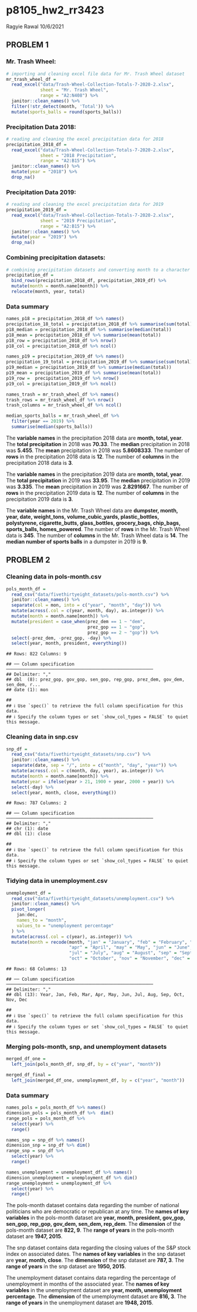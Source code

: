 p8105\_hw2\_rr3423
================
Ragyie Rawal
10/6/2021

## PROBLEM 1

### Mr. Trash Wheel:

``` r
# importing and cleaning excel file data for Mr. Trash Wheel dataset 
mr_trash_wheel_df = 
  read_excel("data/Trash-Wheel-Collection-Totals-7-2020-2.xlsx",
             sheet = "Mr. Trash Wheel",
             range = "A2:N408") %>% 
  janitor::clean_names() %>% 
  filter(!str_detect(month, 'Total')) %>% 
  mutate(sports_balls = round(sports_balls))
```

### Precipitation Data 2018:

``` r
# reading and cleaning the excel precipitation data for 2018 
precipitation_2018_df = 
  read_excel("data/Trash-Wheel-Collection-Totals-7-2020-2.xlsx",
             sheet = "2018 Precipitation",
             range = "A2:B15") %>% 
  janitor::clean_names() %>% 
  mutate(year = "2018") %>% 
  drop_na()
```

### Precipitation Data 2019:

``` r
# reading and cleaning the excel precipitation data for 2019 
precipitation_2019_df = 
  read_excel("data/Trash-Wheel-Collection-Totals-7-2020-2.xlsx",
             sheet = "2019 Precipitation",
             range = "A2:B15") %>% 
  janitor::clean_names() %>% 
  mutate(year = "2019") %>% 
  drop_na()
```

### Combining precipitation datasets:

``` r
# combining precipitation datasets and converting month to a character variable
precipitation_df =
  bind_rows(precipitation_2018_df, precipitation_2019_df) %>% 
  mutate(month = month.name[month]) %>% 
  relocate(month, year, total)
```

### Data summary

``` r
names_p18 = precipitation_2018_df %>% names()
precipitation_18_total = precipitation_2018_df %>% summarise(sum(total))
p18_median = precipitation_2018_df %>% summarise(median(total))
p18_mean = precipitation_2018_df %>% summarise(mean(total))
p18_row = precipitation_2018_df %>% nrow()
p18_col = precipitation_2018_df %>% ncol()

names_p19 = precipitation_2019_df %>% names()
precipitation_19_total = precipitation_2019_df %>% summarise(sum(total))
p19_median = precipitation_2019_df %>% summarise(median(total))
p19_mean = precipitation_2019_df %>% summarise(mean(total))
p19_row =  precipitation_2019_df %>% nrow()
p19_col = precipitation_2019_df %>% ncol()

names_trash = mr_trash_wheel_df %>% names()
trash_rows = mr_trash_wheel_df %>% nrow()
trash_columns = mr_trash_wheel_df %>% ncol()

median_sports_balls = mr_trash_wheel_df %>% 
  filter(year == 2019) %>% 
  summarise(median(sports_balls))
```

The **variable names** in the precipitation 2018 data are **month,
total, year**. The **total precipitation** in 2018 was **70.33**. The
**median** precipitation in 2018 was **5.455**. The **mean**
precipitation in 2018 was **5.8608333**. The number of **rows** in the
precipitation 2018 data is **12**. The number of **columns** in the
precipitation 2018 data is **3**.

The **variable names** in the precipitation 2019 data are **month,
total, year**. The **total precipitation** in 2019 was **33.95**. The
**median** precipitation in 2019 was **3.335**. The **mean**
precipitation in 2019 was **2.8291667**. The number of **rows** in the
precipitation 2019 data is **12**. The number of **columns** in the
precipitation 2019 data is **3**.

The **variable names** in the Mr. Trash Wheel data are **dumpster,
month, year, date, weight\_tons, volume\_cubic\_yards, plastic\_bottles,
polystyrene, cigarette\_butts, glass\_bottles, grocery\_bags,
chip\_bags, sports\_balls, homes\_powered**. The number of **rows** in
the Mr. Trash Wheel data is **345**. The number of **columns** in the
Mr. Trash Wheel data is **14**. The **median number of sports balls** in
a dumpster in 2019 is **9**.

## PROBLEM 2

### Cleaning data in pols-month.csv

``` r
pols_month_df = 
  read_csv("data/fivethirtyeight_datasets/pols-month.csv") %>% 
  janitor::clean_names() %>% 
  separate(col = mon, into = c("year", "month", "day")) %>%
  mutate(across(.col = c(year, month, day), as.integer)) %>% 
  mutate(month = month.name[month]) %>% 
  mutate(president = case_when(prez_dem == 1 ~ "dem",
                               prez_gop == 1 ~ "gop",
                               prez_gop == 2 ~ "gop")) %>% 
  select(-prez_dem, -prez_gop, -day) %>%
  select(year, month, president, everything())
```

    ## Rows: 822 Columns: 9

    ## ── Column specification ────────────────────────────────────────────────────────
    ## Delimiter: ","
    ## dbl  (8): prez_gop, gov_gop, sen_gop, rep_gop, prez_dem, gov_dem, sen_dem, r...
    ## date (1): mon

    ## 
    ## ℹ Use `spec()` to retrieve the full column specification for this data.
    ## ℹ Specify the column types or set `show_col_types = FALSE` to quiet this message.

### Cleaning data in snp.csv

``` r
snp_df = 
  read_csv("data/fivethirtyeight_datasets/snp.csv") %>% 
  janitor::clean_names() %>% 
  separate(date, sep = "/", into = c("month", "day", "year")) %>% 
  mutate(across(.col = c(month, day, year), as.integer)) %>% 
  mutate(month = month.name[month]) %>% 
  mutate(year = ifelse(year > 21, 1900 + year, 2000 + year)) %>% 
  select(-day) %>% 
  select(year, month, close, everything()) 
```

    ## Rows: 787 Columns: 2

    ## ── Column specification ────────────────────────────────────────────────────────
    ## Delimiter: ","
    ## chr (1): date
    ## dbl (1): close

    ## 
    ## ℹ Use `spec()` to retrieve the full column specification for this data.
    ## ℹ Specify the column types or set `show_col_types = FALSE` to quiet this message.

### Tidying data in unemployment.csv

``` r
unemployment_df = 
  read_csv("data/fivethirtyeight_datasets/unemployment.csv") %>% 
  janitor::clean_names() %>% 
  pivot_longer(
    jan:dec,
    names_to = "month",
    values_to = "unemployment percentage"
  ) %>% 
  mutate(across(.col = c(year), as.integer)) %>% 
  mutate(month = recode(month, "jan" = "January", "feb" = "February", "mar" = "March",
                        "apr" = "April", "may" = "May", "jun" = "June",
                        "jul" = "July", "aug" = "August", "sep" = "September",
                        "oct" = "October", "nov" = "November", "dec" = "December"))
```

    ## Rows: 68 Columns: 13

    ## ── Column specification ────────────────────────────────────────────────────────
    ## Delimiter: ","
    ## dbl (13): Year, Jan, Feb, Mar, Apr, May, Jun, Jul, Aug, Sep, Oct, Nov, Dec

    ## 
    ## ℹ Use `spec()` to retrieve the full column specification for this data.
    ## ℹ Specify the column types or set `show_col_types = FALSE` to quiet this message.

### Merging pols-month, snp, and unemployment datasets

``` r
merged_df_one = 
  left_join(pols_month_df, snp_df, by = c("year", "month"))

merged_df_final = 
  left_join(merged_df_one, unemployment_df, by = c("year", "month"))
```

### Data summary

``` r
names_pols = pols_month_df %>% names()
dimension_pols = pols_month_df %>%  dim()
range_pols = pols_month_df %>% 
  select(year) %>% 
  range()

names_snp = snp_df %>% names()
dimension_snp = snp_df %>% dim()
range_snp = snp_df %>% 
  select(year) %>% 
  range()

names_unemployment = unemployment_df %>% names() 
dimension_unemployment = unemployment_df %>% dim()
range_unemployment = unemployment_df %>% 
  select(year) %>% 
  range()
```

The pols-month dataset contains data regarding the number of national
politicians who are democratic or republican at any time. The **names of
key variables** in the pols-month dataset are **year, month, president,
gov\_gop, sen\_gop, rep\_gop, gov\_dem, sen\_dem, rep\_dem**. The
**dimension** of the pols-month dataset are **822, 9**. The **range of
years** in the pols-month dataset are **1947, 2015**.

The snp dataset contains data regarding the closing values of the S&P
stock index on associated dates. The **names of key variables** in the
snp dataset are **year, month, close**. The **dimension** of the snp
dataset are **787, 3**. The **range of years** in the snp dataset are
**1950, 2015**.

The unemployment dataset contains data regarding the percentage of
unemployment in months of the associated year. The **names of key
variables** in the unemployment dataset are **year, month, unemployment
percentage**. The **dimension** of the umemployment dataset are **816,
3**. The **range of years** in the unemployment dataset are **1948,
2015**.
